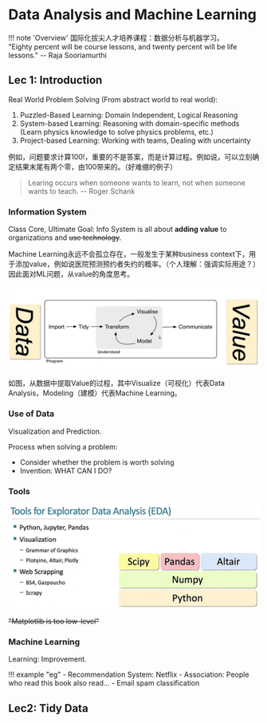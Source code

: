 # Data Analysis and Machine Learning

!!! note 'Overview'
    国际化拔尖人才培养课程：数据分析与机器学习。  
    "Eighty percent will be course lessons, and twenty percent will be life lessons."  -- Raja Sooriamurthi


## Lec 1: Introduction

Real World Problem Solving (From abstract world to real world):

1. Puzzled-Based Learning: Domain Independent, Logical Reasoning
2. System-based Learning: Reasoning with domain-specific methods (Learn physics knowledge to solve physics problems, etc.)
3. Project-based Learning: Working with teams, Dealing with uncertainty

例如，问题要求计算$100!$，重要的不是答案，而是计算过程。例如说，可以立刻确定结果末尾有两个零，由100带来的。（好难绷的例子）

> Learing occurs when someone wants to learn, not when someone wants to teach.  -- Roger Schank

### Information System

Class Core, Ultimate Goal: Info System is all about **adding value** to organizations and ~~use technology~~.

Machine Learning永远不会孤立存在，一般发生于某种business context下，用于添加value，例如说医院预测预约者失约的概率。（个人理解：强调实际用途？）因此面对ML问题，从value的角度思考。

![](DAML1.png)

如图，从数据中提取Value的过程，其中Visualize（可视化）代表Data Analysis，Modeling（建模）代表Machine Learning。

### Use of Data

Visualization and Prediction.

Process when solving a problem:

- Consider whether the problem is worth solving
- Invention: WHAT CAN I DO?

### Tools
![](DAML2.png)

~~"Matplotlib is too low-level"~~

### Machine Learning
Learning: Improvement.

!!! example "eg"
    - Recommendation System: Netflix
    - Association: People who read this book also read...
    - Email spam classification

## Lec2: Tidy Data